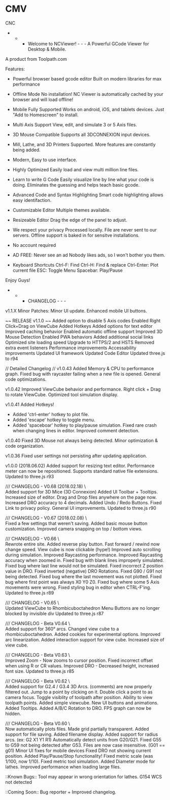 # CMV
CNC
 - - - Welcome to NCViewer! - - -
A Powerful GCode Viewer for Desktop & Mobile.

A product from Toolpath.com

Features:
- Powerful browser based gcode editor
    Built on modern libraries for max performance
- Offline Mode
    No installation! NC Viewer is automatically 
    cached by your browser and will load offline! 
- Mobile Fully Supported
    Works on android, iOS, and tablets devices.
    Just "Add to Homescreen" to install.
- Multi Axis Support
    View, edit, and simulate 3 or 5 Axis files.
- 3D Mouse Compatible
    Supports all 3DCONNEXION input devices.
- Mill, Lathe, and 3D Printers Supported.
    More features are constantly being added.
- Modern, Easy to use interface.
- Highly Optimized
    Easily load and view multi million line files.
- Learn to write G Code
    Easily visualize line by line what your code is doing.
    Eliminates the guessing and helps teach basic gcode.
- Advanced Code and Syntax Highlighting
    Smart code highlighting allows easy identifaction.
- Customizable Editor
    Multiple themes available.
- Resizeable Editor
    Drag the edge of the panel to adjust.
- We respect your privacy
    Processed locally. File are never sent to our servers.
    Offline support is baked in for sensitve installations.
- No account required
- AD FREE: Never see an ad
    Nobody likes ads, so I won't bother you them.

- Keyboard Shortcuts
    Ctrl-F: Find
    Ctrl-H: Find & replace
    Ctrl-Enter: Plot current file
    ESC: Toggle Menu
    Spacebar: Play/Pause

Enjoy Guys!

- - - CHANGELOG - - -

v1.1.X Minor Patches:
Minor UI update. Enhanced mobile UI buttons. 

~~ RELEASE v1.1.0 ~~
Added option to disable 5 Axis codes
Enabled Right Click+Drag on ViewCube
Added Hotkeys
Added options for text editor
Improved caching behavior
Enabled automatic offline support
Improved 3D Mouse Detection
Enabled PWA behaviors
Added additional social links
Optimized site loading speed
Upgrade to HTTPS/2 and HSTS
Removed extra event listeners
Performance improvements
Accessability improvements
Updated UI framework
Updated Code Editor
Updated three.js to r94

// Detailed Changelog //
v1.0.43
Added Memory & CPU to performance graph.
Fixed bug with raycaster failing 
when a new file is opened.
General code optimizations.

v1.0.42
Improved ViewCube behavior and performance.
Right click + Drag to rotate ViewCube.
Optimized tool simulation display.

v1.0.41
Added Hotkeys!
 - Added 'ctrl-enter' hotkey to plot file.
 - Added 'escape' hotkey to toggle menu.
 - Added 'spaceboar' hotkey to play/pause simulation.
Fixed rare crash when changing lines in editor.
Improved comment detection.

v1.0.40
Fixed 3D Mouse not always being detected.
Minor optimization & code organization.

v1.0.36
Fixed user settings not persisting
after updating application.

v1.0.0 (2018.06.02)
Added support for resizing text editor.
Performance meter can now be repositioned.
Supports standard native file extensions.
Updated to three.js r93

/// CHANGELOG - V0.68 (2018.02.18) \\\
Added support for 3D Mice (3D Connexion)
Added UI Toolbar + Tooltips.
Increased size of editor.
Drag and Drop files anywhere on the page now.
Increased DRO accuracy to 4 decimals.
Added Undo / Redo Buttons.
Fixed Link to privacy policy.
General UI improvements.
Updated to three.js r90

/// CHANGELOG - V0.67 (2018.02.08) \\\
Fixed a few settings that weren't saving.
Added basic mouse button customization.
Improved camera snapping on top / bottom views.

/// CHANGELOG - V0.66 \\\
Rewrote entire site.
Added reverse play button.
Fast forward / rewind now change speed.
View cube is now clickable (hype!)
Improved auto scrolling during simulation.
Improved Raycasting performance.
Improved Raycasting accuracy when zoomed in.
Fixed bug with blank lines improperly simulated.
Fixed bug where last line would not be simulated.
Fixed incorrect Z position value in DRO.
Fixed inverted (negative) DRO Rotations.
Fixed G90 / G91 not being detected.
Fixed bug where the last movement was not plotted.
Fixed bug where first point was always X0 Y0 Z0.
Fixed bug where some 5 Axis movements were wrong.
Fixed styling bug in editor when CTRL-F'ing.
Updated to three.js r89

/// CHANGELOG - V0.65 \\\
Updated ViewCube to Rhombicuboctahedron
Menu Buttons are no longer blocked by invisible div
Updated to three.js r87

/// CHANGELOG - Beta V0.64 \\\
Added support for 360° arcs.
Changed view cube to a rhombicuboctahedron.
Added cookies for experimental options.
Improved arc linearization.
Added interaction support for view cube.
Increased size of view cube.

/// CHANGELOG - Beta V0.63 \\\
Improved Zoom - Now zooms to cursor position.
Fixed incorrect offset when using R or CR values.
Improved DRO - Decreased height, increased font size.
Updated to three.js r85

/// CHANGELOG - Beta V0.62 \\\
Added support for G2.4 / G3.4 3D Arcs.
(comments) are now properly filtered out.
Jump to a point by clicking on it.
Double click a point to as camera focus.
Toggle visiblity of toolpath after position.
Ability to view toolpath points.
Added simple viewcube.
New UI buttons and animations.
Added Tooltips.
Added A/B/C Rotation to DRO.
FPS graph can now be hidden.

/// CHANGELOG - Beta V0.60 \\\
Now automatically plots files.
Made grid partially transparent.
Added support for file saving.
Added filename display.
Added support for radius arcs. (ex: G2 X1 Y1 R1)
Automatically detect units from G20/G21.
Fixed G55 to G59 not being detected after G53.
Files are now case insensitive. (G01 == g01)
Minor UI fixes for mobile devices
Fixed DRO not showing current position.
Added Play/Pause/Stop functionality!
Fixed metric scale (was 1/100, now 1/10).
Fixed metric tool simulation.
Added Diameter mode for lathes.
Improved performance when loading large files.

::Known Bugs::
Tool may appear in wrong orientation for lathes.
G154 WCS not detected

::Coming Soon::
Bug reporter + Improved changelog.
